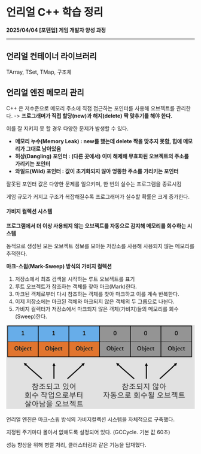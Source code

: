 # 언리얼 C++ 학습 정리

**2025/04/04 [포텐업] 게임 개발자 양성 과정**

---

## 언리얼 컨테이너 라이브러리

TArray, TSet, TMap,  구조체



## 언리얼 엔진 메모리 관리

C++ 은 저수준으로 메모리 주소에 직접 접근하는 포인터를 사용해 오브젝트를 관리한다. -> **프로그래머가 직접 할당(new)과 해지(delete) 짝 맞추기를 해야 한다.**

이를 잘 지키지 못 할 경우 다양한 문제가 발생할 수 있다.

* **메모리 누수(Memory Leak) : new를 했는데 delete 짝을 맞추지 못함, 힙에 메모리가 그대로 남아있음**
* **허상(Dangling) 포인터 : (다른 곳에서) 이미 해제해 무효화된 오브젝트의 주소를 가리키는 포인터**
* **와일드(Wild) 포인터 : 값이 초기화되지 않아 엉뚱한 주소를 가리키는 포인터**

잘못된 포인터 값은 다양한 문제를 일으키며, 한 번의 실수는 프로그램을 종료시킴

게임 규모가 커지고 구조가 복잡해질수록 프로그래머가 실수할 확률은 크게 증가한다.



#### 가비지 컬렉션 시스템

**프로그램에서 더 이상 사용되지 않는 오브젝트를 자동으로 감지해 메모리를 회수하는 시스템**

동적으로 생성된 모든 오브젝트 정보를 모아둔 저장소를 사용해 사용되지 않는 메모리를 추적한다.



**마크-스윕(Mark-Sweep) 방식의 가비지 컬렉션**

1. 저장소에서 최초 검색을 시작하는 루트 오브젝트를 표기
2. 루트 오브젝트가 참조하는 객체를 찾아 마크(Mark)한다.
3. 마크된 객체로부터 다시 참조하는 객체를 찾아 마크하고 이를 계속 반복한다.
4. 이제 저장소에는 마크된 객체와 마크되지 않은 객체의 두 그룹으로 나뉜다.
5. 가비지 컬렉터가 저장소에서 마크되지 않은 객체(가비지)들의 메모리를 회수(Sweep)한다.

<img src= "https://github.com/KwonJeHan/Study-cpp/blob/main/img/GarbageCollect.png">



언리얼 엔진은 마크-스윕 방식의 가비지컬렉션 시스템을 자체적으로 구축했다.

지정된 주기마다 몰아서 없애도록 설정되어 있다. (GCCycle. 기본 값 60초)

성능 향상을 위해 병렬 처리, 클러스터링과 같은 기능을 탑재했다.
